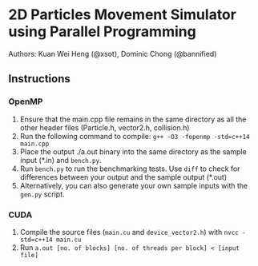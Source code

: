 # 2D Particles Movement Simulator using Parallel Programming

Authors:  Kuan Wei Heng (@xsot), Dominic Chong (@bannified)

## Instructions

### OpenMP

1. Ensure that the main.cpp file remains in the same directory as all the other header files (Particle.h, vector2.h, collision.h)
2. Run the following command to compile: `g++ -O3 -fopenmp -std=c++14 main.cpp`
3. Place the output ./a.out binary into the same directory as the sample input (\*.in) and `bench.py`.
4. Run `bench.py` to run the benchmarking tests. Use `diff` to check for differences between your output and the sample output (\*.out)
5. Alternatively, you can also generate your own sample inputs with the `gen.py` script.

### CUDA

1. Compile the source files (`main.cu` and `device_vector2.h`) with `nvcc -std=c++14 main.cu`
2. Run `a.out [no. of blocks] [no. of threads per block] < [input file]`
